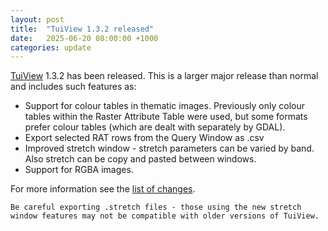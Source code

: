 ```yaml
---
layout: post
title:  "TuiView 1.3.2 released"
date:   2025-06-20 08:00:00 +1000
categories: update
---
```


[TuiView](https://tuiview.org/) 1.3.2 has been released. This is a larger major release than normal
and includes such features as:

* Support for colour tables in thematic images. Previously only colour tables within the Raster Attribute
Table were used, but some formats prefer colour tables (which are dealt with separately by GDAL).
* Export selected RAT rows from the Query Window as .csv
* Improved stretch window - stretch parameters can be varied by band. Also stretch can be copy and pasted between windows.
* Support for RGBA images.

For more information see the [list of changes](https://github.com/ubarsc/tuiview/blob/master/CHANGES.txt).

```
Be careful exporting .stretch files - those using the new stretch 
window features may not be compatible with older versions of TuiView.
```
